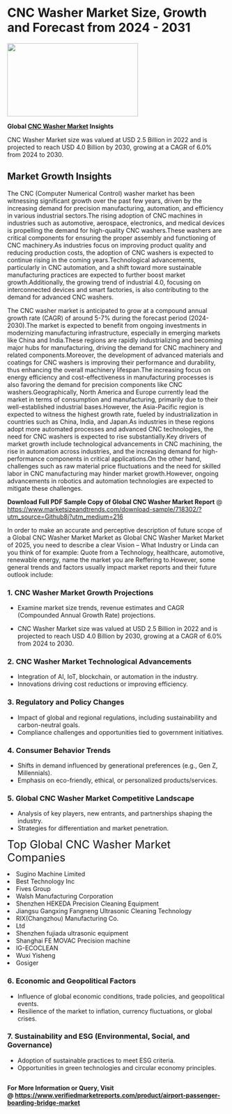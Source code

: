 <H1>CNC Washer Market Size, Growth and Forecast from 2024 - 2031</H1><img class="aligncenter size-medium wp-image-584254" src="https://thirdeyenews.in/wp-content/uploads/2024/09/Global-Market-Research-300x168.jpeg" alt="" width="300" height="168" /><p><strong>Global&nbsp;<a href="https://www.marketsizeandtrends.com/download-sample/718302/?utm_source=Github8j?utm_medium=216">CNC Washer Market</a> Insights</strong></p><p>CNC Washer Market size was valued at USD 2.5 Billion in 2022 and is projected to reach USD 4.0 Billion by 2030, growing at a CAGR of 6.0% from 2024 to 2030.</p><p><h2>Market Growth Insights</h2> <p>The CNC (Computer Numerical Control) washer market has been witnessing significant growth over the past few years, driven by the increasing demand for precision manufacturing, automation, and efficiency in various industrial sectors.The rising adoption of CNC machines in industries such as automotive, aerospace, electronics, and medical devices is propelling the demand for high-quality CNC washers.These washers are critical components for ensuring the proper assembly and functioning of CNC machinery.As industries focus on improving product quality and reducing production costs, the adoption of CNC washers is expected to continue rising in the coming years.Technological advancements, particularly in CNC automation, and a shift toward more sustainable manufacturing practices are expected to further boost market growth.Additionally, the growing trend of industrial 4.0, focusing on interconnected devices and smart factories, is also contributing to the demand for advanced CNC washers.</p> <p>The CNC washer market is anticipated to grow at a compound annual growth rate (CAGR) of around 5-7% during the forecast period (2024-2030).The market is expected to benefit from ongoing investments in modernizing manufacturing infrastructure, especially in emerging markets like China and India.These regions are rapidly industrializing and becoming major hubs for manufacturing, driving the demand for CNC machinery and related components.Moreover, the development of advanced materials and coatings for CNC washers is improving their performance and durability, thus enhancing the overall machinery lifespan.The increasing focus on energy efficiency and cost-effectiveness in manufacturing processes is also favoring the demand for precision components like CNC washers.Geographically, North America and Europe currently lead the market in terms of consumption and manufacturing, primarily due to their well-established industrial bases.However, the Asia-Pacific region is expected to witness the highest growth rate, fueled by industrialization in countries such as China, India, and Japan.As industries in these regions adopt more automated processes and advanced CNC technologies, the need for CNC washers is expected to rise substantially.Key drivers of market growth include technological advancements in CNC machining, the rise in automation across industries, and the increasing demand for high-performance components in critical applications.On the other hand, challenges such as raw material price fluctuations and the need for skilled labor in CNC manufacturing may hinder market growth.However, ongoing advancements in robotics and automation technologies are expected to mitigate these challenges.</p><p><span class=""><strong>Download Full PDF Sample Copy of Global CNC Washer Market Report</strong> @ <a href="https://www.marketsizeandtrends.com/download-sample/718302/?utm_source=Github8j?utm_medium=216" target="_blank">https://www.marketsizeandtrends.com/download-sample/718302/?utm_source=Github8j?utm_medium=216</a></span></p><p>In order to make an accurate and perceptive description of future scope of a Global&nbsp;CNC Washer Market Market as Global&nbsp;CNC Washer Market Market of 2025, you need to describe a clear Vision &ndash; What Industry or Linda can you think of for example: Quote from a Technology, healthcare, automotive, renewable energy, name the market you are Reffering to.However, some general trends and factors usually impact market reports and their future outlook include:</p><h3>1.&nbsp;<strong>CNC Washer Market Growth Projections</strong></h3><ul><li>Examine market size trends, revenue estimates and CAGR (Compounded Annual Growth Rate) projections.</li><li><p>CNC Washer Market size was valued at USD 2.5 Billion in 2022 and is projected to reach USD 4.0 Billion by 2030, growing at a CAGR of 6.0% from 2024 to 2030.</p></li></ul><h3>2.&nbsp;<strong>CNC Washer Market Technological Advancements</strong></h3><ul><li>Integration of AI, IoT, blockchain, or automation in the industry.</li><li>Innovations driving cost reductions or improving efficiency.</li></ul><h3>3.&nbsp;<strong>Regulatory and Policy Changes</strong></h3><ul><li>Impact of global and regional regulations, including sustainability and carbon-neutral goals.</li><li>Compliance challenges and opportunities tied to government initiatives.</li></ul><h3>4.&nbsp;<strong>Consumer Behavior Trends</strong></h3><ul><li>Shifts in demand influenced by generational preferences (e.g., Gen Z, Millennials).</li><li>Emphasis on eco-friendly, ethical, or personalized products/services.</li></ul><h3>5.&nbsp;<strong>Global CNC Washer Market Competitive Landscape</strong></h3><ul><li>Analysis of key players, new entrants, and partnerships shaping the industry.</li><li>Strategies for differentiation and market penetration.</li></ul><p data-pm-slice="1 1 []"><span style="color: inherit; font-family: inherit; font-size: 25px;">Top Global CNC Washer Market Companies</span></p><div class="" data-test-id=""><p><li>Sugino Machine Limited</li><li> Best Technology Inc</li><li> Fives Group</li><li> Walsh Manufacturing Corporation</li><li> Shenzhen HEKEDA Precision Cleaning Equipment</li><li> Jiangsu Gangxing Fangneng Ultrasonic Cleaning Technology</li><li> RIX(Changzhou) Manufacturing Co.</li><li> Ltd</li><li> Shenzhen fujiada ultrasonic equipment</li><li> Shanghai FE MOVAC Precision machine</li><li> IG-ECOCLEAN</li><li> Wuxi Yisheng</li><li> Gosiger</li></p></div><h3>6.&nbsp;<strong>Economic and Geopolitical Factors</strong></h3><ul><li>Influence of global economic conditions, trade policies, and geopolitical events.</li><li>Resilience of the market to inflation, currency fluctuations, or global crises.</li></ul><h3>7.&nbsp;<strong>Sustainability and ESG (Environmental, Social, and Governance)</strong></h3><ul><li>Adoption of sustainable practices to meet ESG criteria.</li><li>Opportunities in green technologies and circular economy principles.</li></ul><h2><strong style="font-size: 14px;">For More Information or Query, Visit @&nbsp;</strong><a style="background-color: #ffffff; font-size: 14px;" href="https://www.marketsizeandtrends.com/report/cnc-washer-market/" target="_blank">https://www.verifiedmarketreports.com/product/airport-passenger-boarding-bridge-market</a></h2>